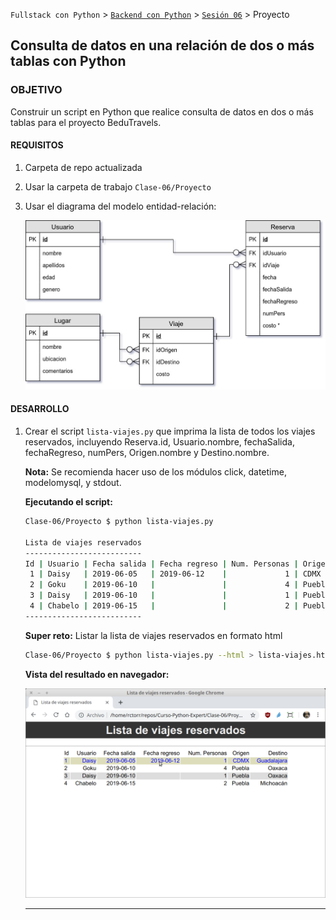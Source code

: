 `Fullstack con Python` > [`Backend con Python`](../../Readme.md) > [`Sesión 06`](../Readme.md) > Proyecto
## Consulta de datos en una relación de dos o más tablas con Python

### OBJETIVO
Construir un script en Python que realice consulta de datos en dos o más tablas para el proyecto BeduTravels.

#### REQUISITOS
1. Carpeta de repo actualizada
1. Usar la carpeta de trabajo `Clase-06/Proyecto`
1. Usar el diagrama del modelo entidad-relación:

   ![Modelo entidad-relación](assets/bedutravels-modelo-er.jpg)

#### DESARROLLO
1. Crear el script `lista-viajes.py` que imprima la lista de todos los viajes reservados, incluyendo Reserva.id, Usuario.nombre, fechaSalida, fechaRegreso, numPers, Origen.nombre y Destino.nombre.

   __Nota:__ Se recomienda hacer uso de los módulos click, datetime, modelomysql, y stdout.

   __Ejecutando el script:__

   ```bash
   Clase-06/Proyecto $ python lista-viajes.py

   Lista de viajes reservados
   --------------------------
   Id | Usuario | Fecha salida | Fecha regreso | Num. Personas | Origen | Destino    
    1 | Daisy   | 2019-06-05   | 2019-06-12    |             1 | CDMX   | Guadalajara
    2 | Goku    | 2019-06-10   |               |             4 | Puebla | Oaxaca     
    3 | Daisy   | 2019-06-10   |               |             1 | Puebla | Oaxaca     
    4 | Chabelo | 2019-06-15   |               |             2 | Puebla | Michoacán  
   --------------------------
   ```

   __Super reto:__ Listar la lista de viajes reservados en formato html

   ```bash
   Clase-06/Proyecto $ python lista-viajes.py --html > lista-viajes.html
   ```

   __Vista del resultado en navegador:__

   ![Vista en navegador](assets/lista-viajes-html.png)
   ***
